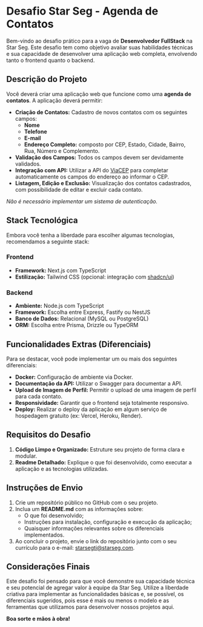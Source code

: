 # Desafio Star Seg - Agenda de Contatos

Bem-vindo ao desafio prático para a vaga de **Desenvolvedor FullStack** na Star Seg. Este desafio tem como objetivo avaliar suas habilidades técnicas e sua capacidade de desenvolver uma aplicação web completa, envolvendo tanto o frontend quanto o backend.

## Descrição do Projeto

Você deverá criar uma aplicação web que funcione como uma **agenda de contatos**. A aplicação deverá permitir:

- **Criação de Contatos:** Cadastro de novos contatos com os seguintes campos:
  - **Nome**
  - **Telefone**
  - **E-mail**
  - **Endereço Completo:** composto por CEP, Estado, Cidade, Bairro, Rua, Número e Complemento.
- **Validação dos Campos:** Todos os campos devem ser devidamente validados.
- **Integração com API:** Utilizar a API do [ViaCEP](https://viacep.com.br/) para completar automaticamente os campos do endereço ao informar o CEP.
- **Listagem, Edição e Exclusão:** Visualização dos contatos cadastrados, com possibilidade de editar e excluir cada contato.

_Não é necessário implementar um sistema de autenticação._

## Stack Tecnológica

Embora você tenha a liberdade para escolher algumas tecnologias, recomendamos a seguinte stack:

### Frontend
- **Framework:** Next.js com TypeScript
- **Estilização:** Tailwind CSS (opcional: integração com [shadcn/ui](https://github.com/shadcn/ui))

### Backend
- **Ambiente:** Node.js com TypeScript
- **Framework:** Escolha entre Express, Fastify ou NestJS
- **Banco de Dados:** Relacional (MySQL ou PostgreSQL)
- **ORM:** Escolha entre Prisma, Drizzle ou TypeORM

## Funcionalidades Extras (Diferenciais)

Para se destacar, você pode implementar um ou mais dos seguintes diferenciais:

- **Docker:** Configuração de ambiente via Docker.
- **Documentação da API:** Utilizar o Swagger para documentar a API.
- **Upload de Imagem de Perfil:** Permitir o upload de uma imagem de perfil para cada contato.
- **Responsividade:** Garantir que o frontend seja totalmente responsivo.
- **Deploy:** Realizar o deploy da aplicação em algum serviço de hospedagem gratuito (ex: Vercel, Heroku, Render).

## Requisitos do Desafio

1. **Código Limpo e Organizado:** Estruture seu projeto de forma clara e modular.
2. **Readme Detalhado:** Explique o que foi desenvolvido, como executar a aplicação e as tecnologias utilizadas.

## Instruções de Envio

1. Crie um repositório público no GitHub com o seu projeto.
2. Inclua um **README.md** com as informações sobre:
   - O que foi desenvolvido;
   - Instruções para instalação, configuração e execução da aplicação;
   - Quaisquer informações relevantes sobre os diferenciais implementados.
3. Ao concluir o projeto, envie o link do repositório junto com o seu currículo para o e-mail: [starsegti@starseg.com](mailto:starsegti@starseg.com).

## Considerações Finais

Este desafio foi pensado para que você demonstre sua capacidade técnica e seu potencial de agregar valor à equipe da Star Seg. Utilize a liberdade criativa para implementar as funcionalidades básicas e, se possível, os diferenciais sugeridos, pois esse é mais ou menos o modelo e as ferramentas que utilizamos para desenvolver nossos projetos aqui.

**Boa sorte e mãos à obra!**

